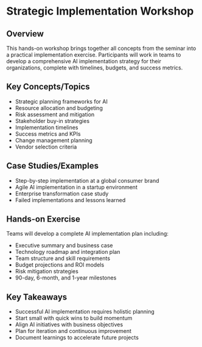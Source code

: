 # Strategic Implementation Workshop

## Overview
This hands-on workshop brings together all concepts from the seminar into a practical implementation exercise. Participants will work in teams to develop a comprehensive AI implementation strategy for their organizations, complete with timelines, budgets, and success metrics.

## Key Concepts/Topics
- Strategic planning frameworks for AI
- Resource allocation and budgeting
- Risk assessment and mitigation
- Stakeholder buy-in strategies
- Implementation timelines
- Success metrics and KPIs
- Change management planning
- Vendor selection criteria

## Case Studies/Examples
- Step-by-step implementation at a global consumer brand
- Agile AI implementation in a startup environment
- Enterprise transformation case study
- Failed implementations and lessons learned

## Hands-on Exercise
Teams will develop a complete AI implementation plan including:
- Executive summary and business case
- Technology roadmap and integration plan
- Team structure and skill requirements
- Budget projections and ROI models
- Risk mitigation strategies
- 90-day, 6-month, and 1-year milestones

## Key Takeaways
- Successful AI implementation requires holistic planning
- Start small with quick wins to build momentum
- Align AI initiatives with business objectives
- Plan for iteration and continuous improvement
- Document learnings to accelerate future projects